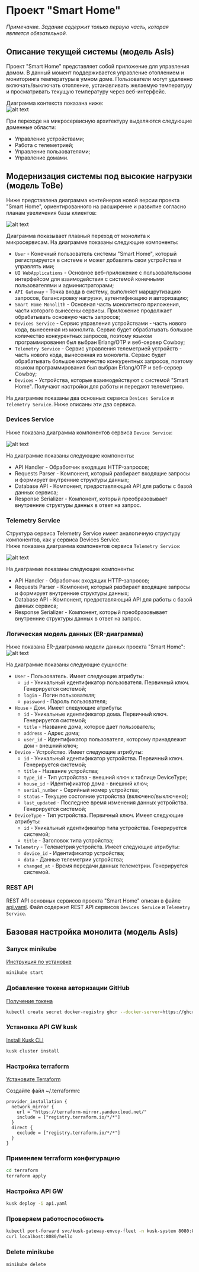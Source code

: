 # Проект "Smart Home"

*Примечание. Задание содержит только первую часть, которая является обязательной.*

## Описание текущей системы (модель AsIs)

Проект "Smart Home" представляет собой приложение для управления домом. В данный момент поддерживается управление 
отоплением и мониторинга температуры в умном доме. Пользователи могут удаленно включать/выключать отопление, 
устанавливать желаемую температуру и просматривать текущую температуру через веб-интерфейс.

Диаграмма контекста показана ниже:  
![alt text](diagrams/images/ContextAsIs.svg)

При переходе на микросервисную архитектуру выделяются следующие доменные области:
- Управление устройствами;
- Работа с телеметрией;
- Управление пользователями;
- Управление домами.

## Модернизация системы под высокие нагрузки (модель ToBe) 

Ниже представлена диаграмма контейнеров новой версии проекта "Smart Home", ориентированного на расширение 
и развитие согласно планам увеличения базы клиентов:

![alt text](./diagrams/images/Container.svg)

Диаграмма показывает плавный переход от монолита к микросервисам. На диаграмме показаны следующие компоненты:
- `User` - Конечный пользователь системы "Smart Home", который регистрируется в системе и может добавлять свои устройства и управлять ими;
- `UI WebApplications` - Основное веб-приложение с пользовательским интерфейсом для взаимодействия с системой конечными пользователями и администраторами; 
- `API Gateway` - Точка входа в систему, выполняет маршрутизацию запросов, балансировку нагрузки, аутентификацию и авторизацию;
- `Smart Home Monolith` - Основная часть монолитного приложения, части которого вынесены сервисы. Приложение продолжает обрабатывать основную часть запросов;
- `Devices Service` - Сервис управления устройствами - часть нового кода, вынесенная из монолита.
Сервис будет обрабатывать большое количество конкурентных запросов, поэтому языком программирования был выбран Erlang/OTP и веб-сервер Cowboy;
- `Telemetry Service` - Сервис управления телеметрией устройств - часть нового кода, вынесенная из монолита.
Сервис будет обрабатывать большое количество конкурентных запросов, поэтому языком программирования был выбран Erlang/OTP и веб-сервер Cowboy;
- `Devices` - Устройства, которые взаимодействуют с системой "Smart Home". Получают настройки для работы и передают телеметрию.

На диаграмме показаны два основных сервиса `Devices Service` и `Telemetry Service`. 
Ниже описаны эти два сервиса.

### Devices Service

Ниже показана диаграмма компонентов сервиса `Device Service`:

![alt text](./diagrams/images/DevicesServiceComponents.svg)

На диаграмме показаны следующие компоненты:
- API Handler - Обработчик входящих HTTP-запросов;
- Requests Parser - Компонент, который разбирает входящие запросы и формирует внутренние структуры данных;
- Database API - Компонент, предоставляющий API для работы с базой данных сервиса;
- Response Serializer - Компонент, который преобразовывает внутренние структуры данных в ответ на запрос.

### Telemetry Service

Структура сервиса Telemetry Service имеет аналогичную структуру компонентов, как у сервиса  Devices Service.  
Ниже показана диаграмма компонентов сервиса `Telemetry Service`:

![alt text](./diagrams/images/TelemetryServiceComponent.svg)

На диаграмме показаны следующие компоненты:
- API Handler - Обработчик входящих HTTP-запросов;
- Requests Parser - Компонент, который разбирает входящие запросы и формирует внутренние структуры данных;
- Database API - Компонент, предоставляющий API для работы с базой данных сервиса;
- Response Serializer - Компонент, который преобразовывает внутренние структуры данных в ответ на запрос.

### Логическая модель данных (ER-диаграмма)

Ниже показана ER-диаграмма модели данных проекта "Smart Home":
![alt text](./diagrams/images/ERDiagram.svg)

На диаграмме показаны следующие сущности:
- `User` - Пользователь. Имеет следующие атрибуты:
  - `id` - Уникальный идентификатор пользователя. Первичный ключ. Генерируется системой;
  - `login` - Логин пользователя;
  - `password` - Пароль пользователя;
- `House` - Дом. Имеет следующие атрибуты:
  - `id` - Уникальные идентификатор дома. Первичный ключ. Генерируется системой;
  - `title` - Название дома, которое дает пользователь;
  - `address` - Адрес дома;
  - `user_id` - Идентификатор пользователя, которому принадлежит дом - внешний ключ;
- `Device` - Устройство. Имеет следующие атрибуты:
  - `id` - Уникальный идентификатор устройства. Первичный ключ. Генерируется системой;
  - `title` - Название устройства;
  - `type_id` - Тип устройства - внешний ключ к таблице DeviceType;
  - `house_id` - Идентификатор дома - внешний ключ;
  - `serial_number` - Серийный номер устройства;
  - `status` - Текущее состояние устройства (включено/выключено);
  - `last_updated` - Последнее время изменения данных устройства. Генерируется системой;
- `DeviceType` - Тип устройства. Первичный ключ. Имеет следующие атрибуты:
  - `id` - Уникальный идентификатор типа устройства. Генерируется системой;
  - `title` - Заголовок типа устройства;
- `Telemetry` - Телеметрия устройств.  Имеет следующие атрибуты:
  - `device_id` - Идентификатор устройства;
  - `data` - Данные телеметрии устройства;
  - `changed_at` - Время передачи данных телеметрии. Генерируется системой.

### REST API

REST API основных сервисов проекта "Smart Home" описан в файле [api.yaml](./api.yaml).
Файл содержит REST API сервисов `Devices Service` и `Telemetry Service`.

## Базовая настройка монолита (модель AsIs)

### Запуск minikube

[Инструкция по установке](https://minikube.sigs.k8s.io/docs/start/)

```bash
minikube start
```


### Добавление токена авторизации GitHub

[Получение токена](https://github.com/settings/tokens/new)

```bash
kubectl create secret docker-registry ghcr --docker-server=https://ghcr.io --docker-username=<github_username> --docker-password=<github_token> -n default
```


### Установка API GW kusk

[Install Kusk CLI](https://docs.kusk.io/getting-started/install-kusk-cli)

```bash
kusk cluster install
```


### Настройка terraform

[Установите Terraform](https://yandex.cloud/ru/docs/tutorials/infrastructure-management/terraform-quickstart#install-terraform)


Создайте файл ~/.terraformrc

```hcl
provider_installation {
  network_mirror {
    url = "https://terraform-mirror.yandexcloud.net/"
    include = ["registry.terraform.io/*/*"]
  }
  direct {
    exclude = ["registry.terraform.io/*/*"]
  }
}
```

### Применяем terraform конфигурацию 

```bash
cd terraform
terraform apply
```

### Настройка API GW

```bash
kusk deploy -i api.yaml
```

### Проверяем работоспособность

```bash
kubectl port-forward svc/kusk-gateway-envoy-fleet -n kusk-system 8080:80
curl localhost:8080/hello
```


### Delete minikube

```bash
minikube delete
```
